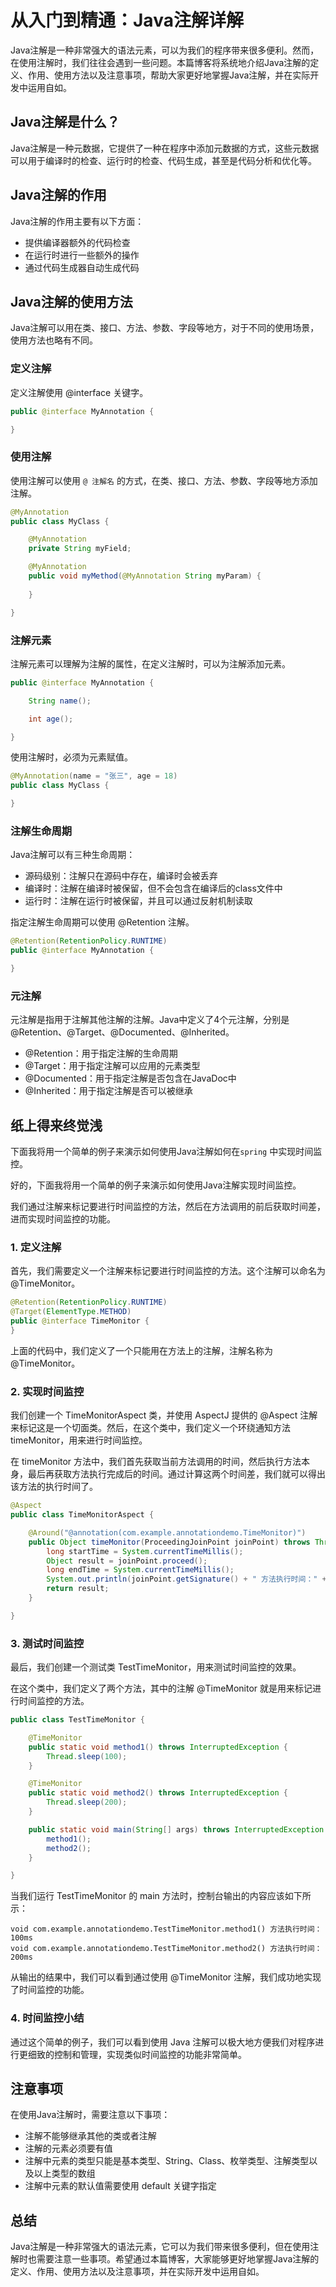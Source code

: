 # 从入门到精通：Java注解详解

Java注解是一种非常强大的语法元素，可以为我们的程序带来很多便利。然而，在使用注解时，我们往往会遇到一些问题。本篇博客将系统地介绍Java注解的定义、作用、使用方法以及注意事项，帮助大家更好地掌握Java注解，并在实际开发中运用自如。

## Java注解是什么？

Java注解是一种元数据，它提供了一种在程序中添加元数据的方式，这些元数据可以用于编译时的检查、运行时的检查、代码生成，甚至是代码分析和优化等。

## Java注解的作用

Java注解的作用主要有以下方面：

- 提供编译器额外的代码检查
- 在运行时进行一些额外的操作
- 通过代码生成器自动生成代码

## Java注解的使用方法

Java注解可以用在类、接口、方法、参数、字段等地方，对于不同的使用场景，使用方法也略有不同。

### 定义注解

定义注解使用 @interface 关键字。

```java
public @interface MyAnnotation {

}
```

### 使用注解

使用注解可以使用 `@ 注解名` 的方式，在类、接口、方法、参数、字段等地方添加注解。

```java
@MyAnnotation
public class MyClass {

    @MyAnnotation
    private String myField;

    @MyAnnotation
    public void myMethod(@MyAnnotation String myParam) {
        
    }

}
```

### 注解元素

注解元素可以理解为注解的属性，在定义注解时，可以为注解添加元素。

```java
public @interface MyAnnotation {

    String name();

    int age();

}
```

使用注解时，必须为元素赋值。

```java
@MyAnnotation(name = "张三", age = 18)
public class MyClass {

}
```

### 注解生命周期

Java注解可以有三种生命周期：

- 源码级别：注解只在源码中存在，编译时会被丢弃
- 编译时：注解在编译时被保留，但不会包含在编译后的class文件中
- 运行时：注解在运行时被保留，并且可以通过反射机制读取

指定注解生命周期可以使用 @Retention 注解。

```java
@Retention(RetentionPolicy.RUNTIME)
public @interface MyAnnotation {

}
```

### 元注解

元注解是指用于注解其他注解的注解。Java中定义了4个元注解，分别是 @Retention、@Target、@Documented、@Inherited。

- @Retention：用于指定注解的生命周期
- @Target：用于指定注解可以应用的元素类型
- @Documented：用于指定注解是否包含在JavaDoc中
- @Inherited：用于指定注解是否可以被继承

## 纸上得来终觉浅
下面我将用一个简单的例子来演示如何使用Java注解如何在`spring` 中实现时间监控。

好的，下面我将用一个简单的例子来演示如何使用Java注解实现时间监控。

我们通过注解来标记要进行时间监控的方法，然后在方法调用的前后获取时间差，进而实现时间监控的功能。

### 1. 定义注解

首先，我们需要定义一个注解来标记要进行时间监控的方法。这个注解可以命名为 @TimeMonitor。

```java
@Retention(RetentionPolicy.RUNTIME)
@Target(ElementType.METHOD)
public @interface TimeMonitor {
}
```

上面的代码中，我们定义了一个只能用在方法上的注解，注解名称为 @TimeMonitor。

### 2. 实现时间监控

我们创建一个 TimeMonitorAspect 类，并使用 AspectJ 提供的 @Aspect 注解来标记这是一个切面类。然后，在这个类中，我们定义一个环绕通知方法 timeMonitor，用来进行时间监控。

在 timeMonitor 方法中，我们首先获取当前方法调用的时间，然后执行方法本身，最后再获取方法执行完成后的时间。通过计算这两个时间差，我们就可以得出该方法的执行时间了。

```java
@Aspect
public class TimeMonitorAspect {

    @Around("@annotation(com.example.annotationdemo.TimeMonitor)")
    public Object timeMonitor(ProceedingJoinPoint joinPoint) throws Throwable {
        long startTime = System.currentTimeMillis();
        Object result = joinPoint.proceed();
        long endTime = System.currentTimeMillis();
        System.out.println(joinPoint.getSignature() + " 方法执行时间：" + (endTime - startTime) + "ms");
        return result;
    }

}
```

###  3. 测试时间监控

最后，我们创建一个测试类 TestTimeMonitor，用来测试时间监控的效果。

在这个类中，我们定义了两个方法，其中的注解 @TimeMonitor 就是用来标记进行时间监控的方法。

```java
public class TestTimeMonitor {

    @TimeMonitor
    public static void method1() throws InterruptedException {
        Thread.sleep(100);
    }

    @TimeMonitor
    public static void method2() throws InterruptedException {
        Thread.sleep(200);
    }

    public static void main(String[] args) throws InterruptedException {
        method1();
        method2();
    }

}
```

当我们运行 TestTimeMonitor 的 main 方法时，控制台输出的内容应该如下所示：

```
void com.example.annotationdemo.TestTimeMonitor.method1() 方法执行时间：100ms
void com.example.annotationdemo.TestTimeMonitor.method2() 方法执行时间：200ms
```

从输出的结果中，我们可以看到通过使用 @TimeMonitor 注解，我们成功地实现了时间监控的功能。

### 4. 时间监控小结

通过这个简单的例子，我们可以看到使用 Java 注解可以极大地方便我们对程序进行更细致的控制和管理，实现类似时间监控的功能非常简单。


## 注意事项

在使用Java注解时，需要注意以下事项：

- 注解不能够继承其他的类或者注解
- 注解的元素必须要有值
- 注解中元素的类型只能是基本类型、String、Class、枚举类型、注解类型以及以上类型的数组
- 注解中元素的默认值需要使用 default 关键字指定



## 总结

Java注解是一种非常强大的语法元素，它可以为我们带来很多便利，但在使用注解时也需要注意一些事项。希望通过本篇博客，大家能够更好地掌握Java注解的定义、作用、使用方法以及注意事项，并在实际开发中运用自如。